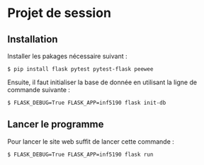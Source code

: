 # Projet de session

## Installation

Installer les pakages nécessaire suivant : 
```
$ pip install flask pytest pytest-flask peewee
```

Ensuite, il faut initialiser la base de donnée en utilisant la ligne de commande suivante : 
 ```
$ FLASK_DEBUG=True FLASK_APP=inf5190 flask init-db

 ```
 

## Lancer le programme
Pour lancer le site web suffit de lancer cette commande : 

```
$ FLASK_DEBUG=True FLASK_APP=inf5190 flask run
```


